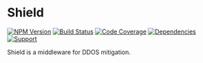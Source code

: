 # Shield

[![NPM Version](https://badge.fury.io/js/shield.png)](http://badge.fury.io/js/shield)
[![Build Status](https://travis-ci.org/zerious/shield.png?branch=master)](https://travis-ci.org/zerious/shield)
[![Code Coverage](https://coveralls.io/repos/zerious/shield/badge.png?branch=master)](https://coveralls.io/r/zerious/shield)
[![Dependencies](https://david-dm.org/zerious/shield.png?theme=shields.io)](https://david-dm.org/zerious/shield)
[![Support](http://img.shields.io/gittip/zerious.png)](https://www.gittip.com/zerious/)

Shield is a middleware for DDOS mitigation.